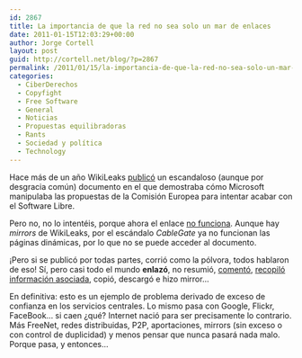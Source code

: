 ```yaml
---
id: 2867
title: La importancia de que la red no sea solo un mar de enlaces
date: 2011-01-15T12:03:29+00:00
author: Jorge Cortell
layout: post
guid: http://cortell.net/blog/?p=2867
permalink: /2011/01/15/la-importancia-de-que-la-red-no-sea-solo-un-mar-de-enlaces/
categories:
  - CiberDerechos
  - Copyfight
  - Free Software
  - General
  - Noticias
  - Propuestas equilibradoras
  - Rants
  - Sociedad y polí­tica
  - Technology
---
```

Hace más de un año WikiLeaks <a title="http://wikileaks.org/wiki/European_Commission_OSS_Strategy_Draft%2C_Mar_2009" href="http://wikileaks.org/wiki/European_Commission_OSS_Strategy_Draft%2C_Mar_2009" target="_blank">publicó</a> un escandaloso (aunque por desgracia común) documento en el que demostraba cómo Microsoft manipulaba las propuestas de la Comisión Europea para intentar acabar con el Software Libre.

Pero no, no lo intentéis, porque ahora el enlace <a title="https://madrid.indymedia.org/node/15272" href="https://madrid.indymedia.org/node/15272" target="_blank">no funciona</a>. Aunque hay _mirrors_ de WikiLeaks, por el escándalo _CableGate_ ya no funcionan las páginas dinámicas, por lo que no se puede acceder al documento.

¡Pero si se publicó por todas partes, corrió como la pólvora, todos hablaron de eso! Sí, pero casi todo el mundo **enlazó**, no resumió, <a title="http://www.linuxjournal.com/content/how-hijack-eu-open-source-strategy-paper" href="http://www.linuxjournal.com/content/how-hijack-eu-open-source-strategy-paper" target="_blank">comentó</a>, <a title="http://techrights.org/2009/11/03/eif-derailed-by-microsap/" href="http://techrights.org/2009/11/03/eif-derailed-by-microsap/" target="_blank">recopiló información asociada</a>, copió, descargó e hizo mirror...

En definitiva: esto es un ejemplo de problema derivado de exceso de confianza en los servicios centrales. Lo mismo pasa con Google, Flickr, FaceBook... si caen ¿qué? Internet nació para ser precisamente lo contrario. Más FreeNet, redes distribuidas, P2P, aportaciones, mirrors (sin exceso o con control de duplicidad) y menos pensar que nunca pasará nada malo. Porque pasa, y entonces...